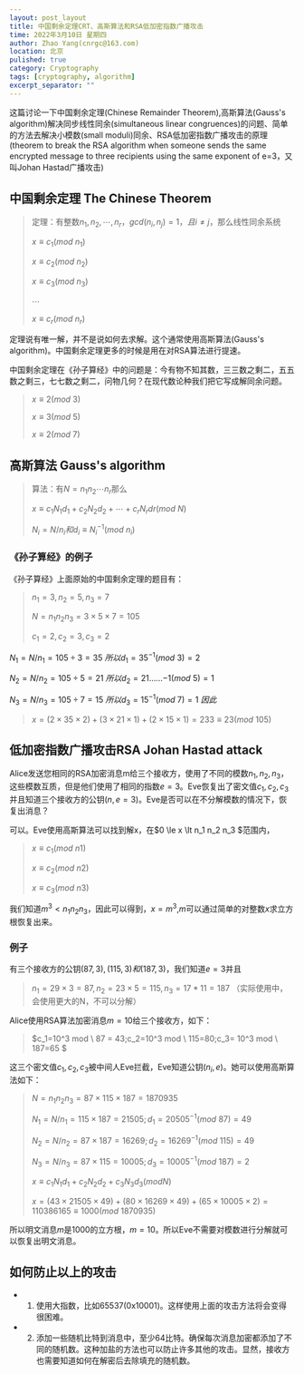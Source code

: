 ```yaml
---
layout: post_layout
title: 中国剩余定理CRT、高斯算法和RSA低加密指数广播攻击
time: 2022年3月10日 星期四
author: Zhao Yang(cnrgc@163.com)
location: 北京
pulished: true
category: Cryptography
tags: [cryptography, algorithm]
excerpt_separator: ""
---
```


这篇讨论一下中国剩余定理(Chinese Remainder Theorem),高斯算法(Gauss's algorithm)解决同步线性同余(simultaneous linear congruences)的问题、简单的方法去解决小模数(small moduli)同余、RSA低加密指数广播攻击的原理(theorem to break the RSA algorithm when someone sends the same encrypted message to three recipients using the same exponent of e=3，又叫Johan Hastad广播攻击)

## 中国剩余定理 The Chinese Theorem

>定理：有整数$n_1,n_2,\cdots,n_r$，$gcd(n_i,n_j)=1，且 i\neq j$，那么线性同余系统
>
>$x\equiv c_1 (mod \ n_1)$
>
>$x\equiv c_2 (mod \ n_2)$
>
>$x\equiv c_3 (mod \ n_3)$
>
> $\cdots$
>
> $x\equiv c_r (mod \ n_r)$
>
>

定理说有唯一解，并不是说如何去求解。这个通常使用高斯算法(Gauss's algorithm)。中国剩余定理更多的时候是用在对RSA算法进行提速。

中国剩余定理在《孙子算经》中的问题是：今有物不知其数，三三数之剩二，五五数之剩三，七七数之剩二，问物几何？在现代数论种我们把它写成解同余问题。

>$x \equiv 2 (mod \ 3)$
>
>$x \equiv 3 (mod \ 5)$
>
>$x \equiv 2 (mod \ 7)$
>

## 高斯算法 Gauss's algorithm

>算法：有$N=n_1 n_2 \cdots n_r$那么
>
>$x \equiv c_1 N_1 d_1 + c_2 N_2 d_2 + \cdots + c_r N_r dr (mod \ N)$
>
>$N_i = N/n_i 和 d_i \equiv N_i^{-1}(mod \ n_i)$

### 《孙子算经》的例子

《孙子算经》上面原始的中国剩余定理的题目有：
>$n_1=3,n_2=5,n_3=7$
>
>$N=n_1n_2n_3 = 3 \times 5 \times 7 = 105$
>
>$c_1 = 2, c_2 = 3, c_3 = 2$

$N_1 = N/n_1 = 105 \div 3 = 35 \ 所以 d_1=35^{-1} (mod \ 3) = 2$

$N_2 = N/n_2 = 105 \div 5 = 21 \ 所以 d_2= 21……{-1}(mod \ 5) = 1$

$N_3 = N/n_3 = 105 \div 7 = 15 \ 所以 d_3= 15^{-1}(mod \ 7) = 1 \ 因此$ 

> $x=(2 \times 35 \times 2)+(3 \times 21 \times 1)+(2 \times 15 \times 1)= 233 \equiv 23 (mod \ 105)$


## 低加密指数广播攻击RSA Johan Hastad attack


Alice发送您相同的RSA加密消息m给三个接收方，使用了不同的模数$n_1,n_2,n_3$，这些模数互质，但是他们使用了相同的指数$e=3$。Eve恢复出了密文值$c_1,c_2,c_3$并且知道三个接收方的公钥$(n, e=3)$。Eve是否可以在不分解模数的情况下，恢复出消息？

可以。Eve使用高斯算法可以找到解x，在$0 \le x \lt n_1 n_2 n_3 $范围内，
>$x \equiv c_1 (mod \ n1)$
>
>$x \equiv c_2 (mod \ n2)$
>
>$x \equiv c_3 (mod \ n3)$

我们知道$m^3 \lt n_1 n_2 n_3$，因此可以得到，$x=m^3$,$m$可以通过简单的对整数$x$求立方根恢复出来。

### 例子
有三个接收方的公钥$(87,3),(115,3)和(187,3)$，我们知道$e=3$并且
> $n_1=29 \times 3 = 87, n_2=23 \times 5= 115, n_3=17*11=187$
（实际使用中，会使用更大的N，不可以分解）

Alice使用RSA算法加密消息$m=10$给三个接收方，如下：
>$c_1=10^3 mod \ 87 = 43;c_2=10^3 mod \ 115=80;c_3= 10^3 mod \ 187=65 $

这三个密文值$c_1,c_2,c_3$被中间人Eve拦截，Eve知道公钥$(n_i, e)$。她可以使用高斯算法如下：
>$N=n_1 n_2 n_3 = 87 \times 115 \times 187 = 1870935$
>
>$N_1 = N/n_1 = 115 \times 187 = 21505; d_1= 20505^{-1}(mod \ 87) = 49$
>
>$N_2 = N/n_2 = 87 \times 187 = 16269; d_2 = 16269^{-1} (mod \ 115)=49$
>
>$N_3 = N/n_3 = 87 \times 115 = 10005; d_3 = 10005^{-1}(mod \ 187) = 2$
>
>$x \equiv c_1 N_1 d_1 + c_2 N_2 d_2 +c_3 N_3 d_3 (mod N)$
>
>$x = (43 \times 21505 \times 49) + (80 \times 16269 \times 49) + (65 \times 10005 \times 2) = 110386165 \equiv 1000 (mod \ 1870935)$

所以明文消息$m$是1000的立方根，$m=10$。所以Eve不需要对模数进行分解就可以恢复出明文消息。

## 如何防止以上的攻击
- 1. 使用大指数，比如65537(0x10001)。这样使用上面的攻击方法将会变得很困难。
- 2. 添加一些随机比特到消息中，至少64比特。确保每次消息加密都添加了不同的随机数。这种加盐的方法也可以防止许多其他的攻击。显然，接收方也需要知道如何在解密后去除填充的随机数。